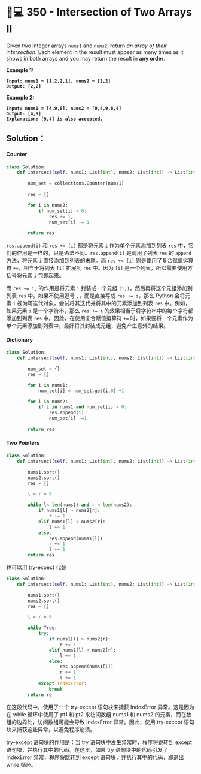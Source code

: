 # 🧑💻 350 - Intersection of Two Arrays II

Given two integer arrays `nums1` and `nums2`, return _an array of their intersection_. Each element in the result must appear as many times as it shows in both arrays and you may return the result in **any order**.

**Example 1:**

<pre><code><strong>Input: nums1 = [1,2,2,1], nums2 = [2,2]
</strong><strong>Output: [2,2]
</strong></code></pre>

**Example 2:**

<pre><code><strong>Input: nums1 = [4,9,5], nums2 = [9,4,9,8,4]
</strong><strong>Output: [4,9]
</strong><strong>Explanation: [9,4] is also accepted.
</strong></code></pre>

## Solution：

#### Counter

```python
class Solution:
    def intersect(self, nums1: List[int], nums2: List[int]) -> List[int]:

        num_set = collections.Counter(nums1)
        
        res = []

        for i in nums2:
            if num_set[i] > 0:
                res += i,
                num_set[i] -= 1
        
        return res
```

`res.append(i)` 和 `res += [i]` 都是将元素 `i` 作为单个元素添加到列表 `res` 中，它们的作用是一样的，只是语法不同。`res.append(i)` 是调用了列表 `res` 的 `append` 方法，将元素 `i` 直接添加到列表的末尾。而 `res += [i]` 则是使用了复合赋值运算符 `+=`，相当于将列表 `[i]` 扩展到 `res` 中。因为 `[i]` 是一个列表，所以需要使用方括号将元素 `i` 包裹起来。

而 `res += i,` 的作用是将元素 `i` 封装成一个元组 `(i,)`，然后再将这个元组添加到列表 `res` 中。如果不使用逗号 `,`，而是直接写成 `res += i`，那么 Python 会将元素 `i` 视为可迭代对象，尝试将其迭代并将其中的元素添加到列表 `res` 中。例如，如果元素 `i` 是一个字符串，那么 `res += i` 的效果相当于将字符串中的每个字符都添加到列表 `res` 中。因此，在使用复合赋值运算符 `+=` 时，如果要将一个元素作为单个元素添加到列表中，最好将其封装成元组，避免产生意外的结果。

#### Dictionary

```python
class Solution:
    def intersect(self, nums1: List[int], nums2: List[int]) -> List[int]:

        num_set = {}
        res = []

        for i in nums1:
            num_set[i] = num_set.get(i,0) +1

        for i in nums2:
            if i in nums1 and num_set[i] > 0:
                res.append(i)
                num_set[i] -=1
        
        return res
```

#### Two Pointers

```python
class Solution:
    def intersect(self, nums1: List[int], nums2: List[int]) -> List[int]:

        nums1.sort()
        nums2.sort()
        res = []

        l = r = 0

        while l< len(nums1) and r < len(nums2):
            if nums1[l] > nums2[r]:
                r += 1 
            elif nums1[l] < nums2[r]:
                l += 1
            else:
                res.append(nums1[l])
                r += 1
                l += 1
        return res
```

也可以用 try-expect 代替

```python
class Solution:
    def intersect(self, nums1: List[int], nums2: List[int]) -> List[int]:

        nums1.sort()
        nums2.sort()
        res = []

        l = r = 0

        while True:
            try:
                if nums1[l] > nums2[r]:
                    r += 1 
                elif nums1[l] < nums2[r]:
                    l += 1
                else:
                    res.append(nums1[l])
                    r += 1
                    l += 1
            except IndexError:
                break
        return re
```

在这段代码中，使用了一个 try-except 语句块来捕获 IndexError 异常。这是因为在 while 循环中使用了 pt1 和 pt2 来访问数组 nums1 和 nums2 的元素，而在数组的边界处，访问数组可能会导致 IndexError 异常。因此，使用 try-except 语句块来捕获这些异常，以避免程序崩溃。

try-except 语句块的作用是：当 try 语句块中发生异常时，程序将跳转到 except 语句块，并执行其中的代码。在这里，如果 try 语句块中的代码引发了 IndexError 异常，程序将跳转到 except 语句块，并执行其中的代码，即退出 while 循环。
